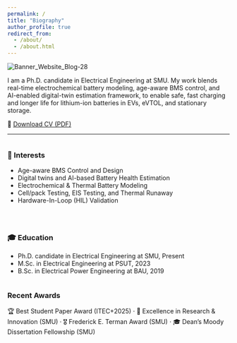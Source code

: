 ```yaml
---
permalink: /
title: "Biography"
author_profile: true
redirect_from: 
  - /about/
  - /about.html
---
```


![Banner_Website_Blog-28](https://github.com/user-attachments/assets/127f7ac9-7489-4f07-81e5-a2e51aef9986)

I am a Ph.D. candidate in Electrical Engineering at SMU. My work blends real-time electrochemical battery modeling, age-aware BMS control, and AI-enabled digital-twin estimation framework, to enable safe, fast charging and longer life for lithium-ion batteries in EVs, eVTOL, and stationary storage.

📄 <a class="btn btn--primary btn--large"
   href="https://MohammadQasem97.github.io/Mohammad_Qasem.github.io/files/MQ_CV.pdf"
   target="_blank" rel="noopener">Download CV (PDF)</a>

<hr/>

<style>
.about-split{display:flex;flex-wrap:wrap;gap:28px}
.about-split > div{flex:1 1 320px;min-width:280px}
</style>

<div class="about-split">
  <div>
    <h3>🧠 Interests</h3>
    <ul>
      <li> Age-aware BMS Control and Design</li>
      <li> Digital twins and AI-based Battery Health Estimation</li>
      <li> Electrochemical & Thermal Battery Modeling</li>
      <li> Cell/pack Testing, EIS Testing, and Thermal Runaway</li>
      <li> Hardware-In-Loop (HIL) Validation</li>
    </ul>
  </div>
  <div>
    <h3>🎓 Education</h3>
    <ul>
      <li> Ph.D. candidate in Electrical Engineering at SMU, Present</li>
      <li> M.Sc. in Electrical Engineering at PSUT, 2023</li>
      <li> B.Sc. in Electrical Power Engineering at BAU, 2019</li>
    </ul>
  </div>
</div>


### Recent Awards
🏆 Best Student Paper Award (ITEC+2025) · 🏅 Excellence in Research & Innovation (SMU) · 🎖️ Frederick E. Terman Award (SMU) · 🎓 Dean’s Moody Dissertation Fellowship (SMU)
